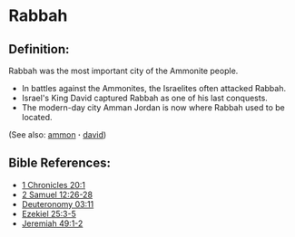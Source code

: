 # Rabbah #

## Definition: ##

Rabbah was the most important city of the Ammonite people.

* In battles against the Ammonites, the Israelites often attacked Rabbah.
* Israel's King David captured Rabbah as one of his last conquests.
* The modern-day city Amman Jordan is now where Rabbah used to be located.

(See also: [ammon](../other/ammon.md) **·** [david](../other/david.md))

## Bible References: ##

* [1 Chronicles 20:1](https://door43.org/en/bible/notes/1ch/20/01)
* [2 Samuel 12:26-28](https://door43.org/en/bible/notes/2sa/12/26)
* [Deuteronomy 03:11](https://door43.org/en/bible/notes/deu/03/11)
* [Ezekiel 25:3-5](https://door43.org/en/bible/notes/ezk/25/03)
* [Jeremiah 49:1-2](https://door43.org/en/bible/notes/jer/49/01)


